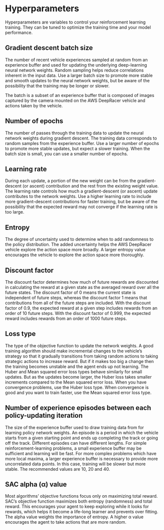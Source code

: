 
# Hyperparameters
Hyperparameters are variables to control your reinforcement learning training. They can be tuned to optimize the training time and your model performance.

## Gradient descent batch size
The number of recent vehicle experiences sampled at random from an experience buffer and used for updating the underlying deep-learning neural network weights. Random sampling helps reduce correlations inherent in the input data. Use a larger batch size to promote more stable and smooth updates to the neural network weights, but be aware of the possibility that the training may be longer or slower.

The batch is a subset of an experience buffer that is composed of images captured by the camera mounted on the AWS DeepRacer vehicle and actions taken by the vehicle.


## Number of epochs
The number of passes through the training data to update the neural network weights during gradient descent. The training data corresponds to random samples from the experience buffer. Use a larger number of epochs to promote more stable updates, but expect a slower training. When the batch size is small, you can use a smaller number of epochs.


## Learning rate
During each update, a portion of the new weight can be from the gradient-descent (or ascent) contribution and the rest from the existing weight value. The learning rate controls how much a gradient-descent (or ascent) update contributes to the network weights. Use a higher learning rate to include more gradient-descent contributions for faster training, but be aware of the possibility that the expected reward may not converge if the learning rate is too large.


## Entropy
The degree of uncertainty used to determine when to add randomness to the policy distribution. The added uncertainty helps the AWS DeepRacer vehicle explore the action space more broadly. A larger entropy value encourages the vehicle to explore the action space more thoroughly.


## Discount factor
The discount factor determines how much of future rewards are discounted in calculating the reward at a given state as the averaged reward over all the future states. The discount factor of 0 means the current state is independent of future steps, whereas the discount factor 1 means that contributions from all of the future steps are included. With the discount factor of 0.9, the expected reward at a given step includes rewards from an order of 10 future steps. With the discount factor of 0.999, the expected reward includes rewards from an order of 1000 future steps.


## Loss type
The type of the objective function to update the network weights. A good training algorithm should make incremental changes to the vehicle’s strategy so that it gradually transitions from taking random actions to taking strategic actions to increase reward. But if it makes too big a change then the training becomes unstable and the agent ends up not learning. The Huber and Mean squared error loss types behave similarly for small updates. But as the updates become larger, the Huber loss takes smaller increments compared to the Mean squared error loss. When you have convergence problems, use the Huber loss type. When convergence is good and you want to train faster, use the Mean squared error loss type.


## Number of experience episodes between each policy-updating iteration
The size of the experience buffer used to draw training data from for learning policy network weights. An episode is a period in which the vehicle starts from a given starting point and ends up completing the track or going off the track. Different episodes can have different lengths. For simple reinforcement-learning problems, a small experience buffer may be sufficient and learning will be fast. For more complex problems which have more local maxima, a larger experience buffer is necessary to provide more uncorrelated data points. In this case, training will be slower but more stable. The recommended values are 10, 20 and 40.


## SAC alpha (α) value
Most algorithms’ objective functions focus only on maximizing total reward. SAC’s objective function maximizes both entropy (randomness) and total reward. This encourages your agent to keep exploring while it looks for rewards, which helps it become a life-long learner and prevents over fitting. The alpha value weights the importance of entropy. A higher α value encourages the agent to take actions that are more random.